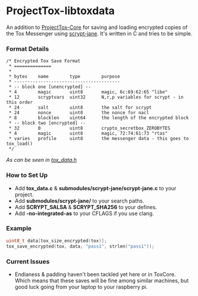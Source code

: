 ProjectTox-libtoxdata
=====================

An addition to [ProjectTox-Core](https://github.com/irungentoo/ProjectTox-Core/) for saving and loading encrypted copies of the Tox Messenger using [scrypt-jane](https://github.com/floodyberry/scrypt-jane). It's written in C and tries to be simple.

### Format Details
````
/* Encrypted Tox Save Format
 * ==============
 *
 * bytes    name        type        purpose
 * ----------------------------------------
 * -- block one [unencrypted] --
 * 4        magic       uint8       magic, 6c:69:62:65 "libe"
 * 12       scryptvars  uint32      N,r,p variables for scrypt - in this order
 * 24       salt        uint8       the salt for scrypt
 * 24       nonce       uint8       the nonce for nacl
 * 8        blocklen    uint64      the length of the encrypted block
 * -- block two [encrypted] --
 * 32       0           uint8       crypto_secretbox_ZEROBYTES
 * 4        magic       uint8       magic, 72:74:61:73 "rtas"
 * varies   profile     uint8       the messenger data - this goes to tox_load()
 */
````
*As can be seen in [tox_data.h](https://github.com/jencka/ProjectTox-libtoxdata/blob/master/tox_data.h#L9)*

### How to Set Up
* Add **tox_data.c** & **submodules/scrypt-jane/scrypt-jane.c** to your project.
* Add **submodules/scrypt-jane/** to your search paths.
* Add __SCRYPT\_SALSA__ & __SCRYPT\_SHA256__ to your defines.
* Add **-no-integrated-as** to your CFLAGS if you use clang.

### Example
````C
uint8_t data[tox_size_encrypted(tox)];
tox_save_encrypted(tox, data, "pass1", strlen("pass1"));
````

### Current Issues
* Endianess & padding haven't been tackled yet here or in ToxCore. Which means that these saves will be fine among similar machines, but good luck going from your laptop to your raspberry pi.
